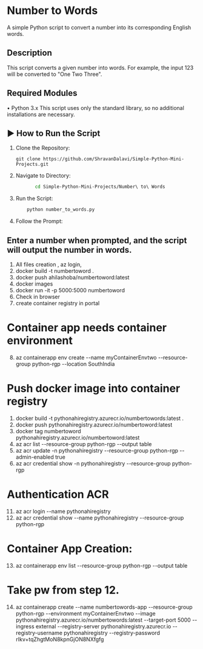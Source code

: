 # Number to Words
A simple Python script to convert a number into its corresponding English words.

## Description
This script converts a given number into words. For example, the input 123 will be converted to "One Two Three".

## Required Modules
• Python 3.x
This script uses only the standard library, so no additional installations are necessary.

## ▶️ How to Run the Script
1. Clone the Repository:
   ```
   git clone https://github.com/ShravanDalavi/Simple-Python-Mini-Projects.git
   ```
2. Navigate to Directory:
   ```bash 
          cd Simple-Python-Mini-Projects/Number\ to\ Words
   ```
3. Run the Script:
   ```bash 
       python number_to_words.py
   ```

4. Follow the Prompt:

Enter a number when prompted, and the script will output the number in words.
---------------------
1. All files creation , az login,
2. docker build -t numbertoword .
3. docker push ahilashoba/numbertoword:latest
4. docker images
5. docker run -it -p 5000:5000 numbertoword
6. Check in browser
7. create container registry in portal

# Container app needs container environment
8. az containerapp env create --name myContainerEnvtwo --resource-group python-rgp --location SouthIndia
# Push docker image into container registry
1. docker build -t pythonahiregistry.azurecr.io/numbertowords:latest .
2. docker push pythonahiregistry.azurecr.io/numbertoword:latest
3. docker tag numbertoword pythonahiregistry.azurecr.io/numbertoword:latest
4. az acr list  --resource-group python-rgp --output table
5. az acr update -n pythonahiregistry --resource-group python-rgp --admin-enabled true
6. az acr credential show -n pythonahiregistry --resource-group python-rgp

# Authentication ACR
11. az acr login --name pythonahiregistry
12. az acr credential show --name pythonahiregistry --resource-group python-rgp

# Container App Creation:
13.  az containerapp env list --resource-group python-rgp --output table
# Take pw from step 12.
14. az containerapp create --name numbertowords-app --resource-group python-rgp --environment myContainerEnvtwo --image pythonahiregistry.azurecr.io/numbertowords:latest --target-port 5000 --ingress external --registry-server pythonahiregistry.azurecr.io --registry-username pythonahiregistry --registry-password rIkv+tqZhgtMoN8kpnGjON8NXfgfg

